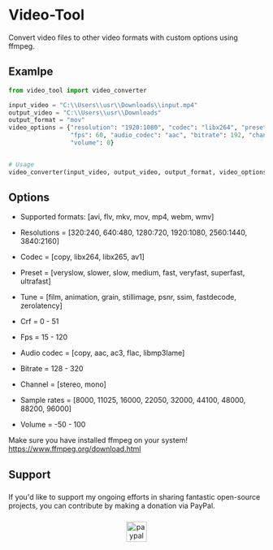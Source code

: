 # Video-Tool
Convert video files to other video formats with custom options using ffmpeg.

## Examlpe
```python
from video_tool import video_converter

input_video = "C:\\Users\\usr\\Downloads\\input.mp4"
output_video = "C:\\Users\\usr\\Downloads"
output_format = "mov"
video_options = {"resolution": "1920:1080", "codec": "libx264", "preset": "medium", "tune": "film", "crf": 23,
                 "fps": 60, "audio_codec": "aac", "bitrate": 192, "channel": "stereo", "sample_rate": "48000",
                 "volume": 0}


# Usage
video_converter(input_video, output_video, output_format, video_options)
```

## Options
- Supported formats: [avi, flv, mkv, mov, mp4, webm, wmv]
- Resolutions = [320:240, 640:480, 1280:720, 1920:1080, 2560:1440, 3840:2160]
- Codec = [copy, libx264, libx265, av1]
- Preset = [veryslow, slower, slow, medium, fast, veryfast, superfast, ultrafast]
- Tune = [film, animation, grain, stillimage, psnr, ssim, fastdecode, zerolatency]
- Crf = 0 - 51
- Fps = 15 - 120

- Audio codec = [copy, aac, ac3, flac, libmp3lame]
- Bitrate = 128 - 320
- Channel = [stereo, mono]
- Sample rates = [8000, 11025, 16000, 22050, 32000, 44100, 48000, 88200, 96000]
- Volume = -50 - 100

Make sure you have installed ffmpeg on your system! 
https://www.ffmpeg.org/download.html


###

<h2 align="left">Support</h2>

###

<p align="left">If you'd like to support my ongoing efforts in sharing fantastic open-source projects, you can contribute by making a donation via PayPal.</p>

###

<div align="center">
  <a href="https://www.paypal.com/paypalme/iamironman0" target="_blank">
    <img src="https://img.shields.io/static/v1?message=PayPal&logo=paypal&label=&color=00457C&logoColor=white&labelColor=&style=flat" height="40" alt="paypal logo"  />
  </a>
</div>

###
